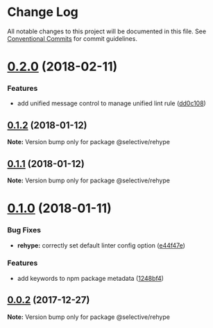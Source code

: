 # Change Log

All notable changes to this project will be documented in this file.
See [Conventional Commits](https://conventionalcommits.org) for commit guidelines.

<a name="0.2.0"></a>
# [0.2.0](https://github.com/ChristianMurphy/selective/compare/v0.1.2...v0.2.0) (2018-02-11)


### Features

* add unified message control to manage unified lint rule ([dd0c108](https://github.com/ChristianMurphy/selective/commit/dd0c108))




<a name="0.1.2"></a>

## [0.1.2](https://github.com/ChristianMurphy/selective/compare/v0.1.1...v0.1.2) (2018-01-12)

**Note:** Version bump only for package @selective/rehype

<a name="0.1.1"></a>

## [0.1.1](https://github.com/ChristianMurphy/selective/compare/v0.1.0...v0.1.1) (2018-01-12)

**Note:** Version bump only for package @selective/rehype

<a name="0.1.0"></a>

# [0.1.0](https://github.com/ChristianMurphy/selective/compare/v0.0.2...v0.1.0) (2018-01-11)

### Bug Fixes

* **rehype:** correctly set default linter config option ([e44f47e](https://github.com/ChristianMurphy/selective/commit/e44f47e))

### Features

* add keywords to npm package metadata ([1248bf4](https://github.com/ChristianMurphy/selective/commit/1248bf4))

<a name="0.0.2"></a>

## [0.0.2](https://github.com/ChristianMurphy/selective/compare/v0.0.1...v0.0.2) (2017-12-27)

**Note:** Version bump only for package @selective/rehype
